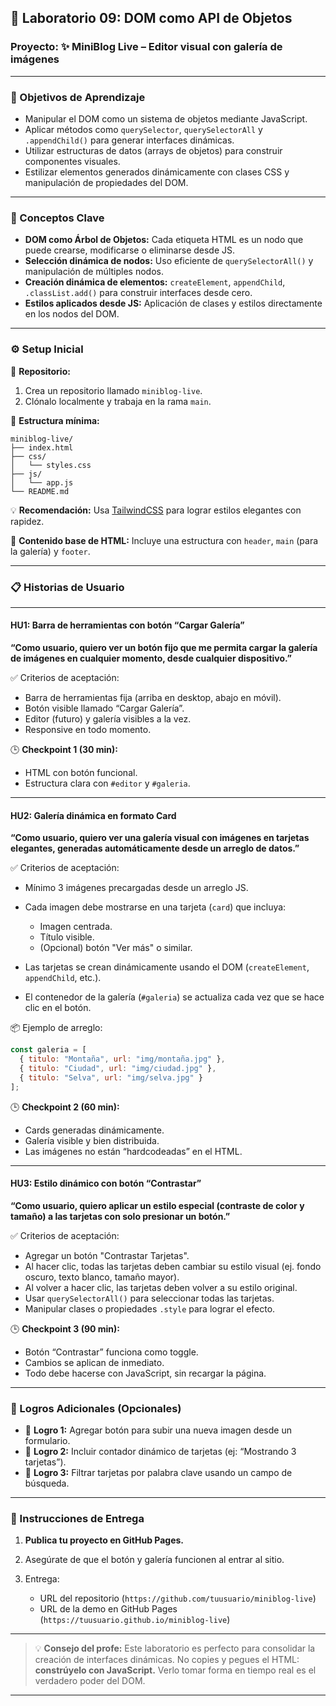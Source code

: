 ## 🧪 Laboratorio 09: DOM como API de Objetos

### Proyecto: ✨ MiniBlog Live – Editor visual con galería de imágenes

---

### 🎯 Objetivos de Aprendizaje

* Manipular el DOM como un sistema de objetos mediante JavaScript.
* Aplicar métodos como `querySelector`, `querySelectorAll` y `.appendChild()` para generar interfaces dinámicas.
* Utilizar estructuras de datos (arrays de objetos) para construir componentes visuales.
* Estilizar elementos generados dinámicamente con clases CSS y manipulación de propiedades del DOM.

---

### 🔑 Conceptos Clave

* **DOM como Árbol de Objetos:** Cada etiqueta HTML es un nodo que puede crearse, modificarse o eliminarse desde JS.
* **Selección dinámica de nodos:** Uso eficiente de `querySelectorAll()` y manipulación de múltiples nodos.
* **Creación dinámica de elementos:** `createElement`, `appendChild`, `.classList.add()` para construir interfaces desde cero.
* **Estilos aplicados desde JS:** Aplicación de clases y estilos directamente en los nodos del DOM.

---

### ⚙️ Setup Inicial

📁 **Repositorio:**

1. Crea un repositorio llamado `miniblog-live`.
2. Clónalo localmente y trabaja en la rama `main`.

📁 **Estructura mínima:**

```
miniblog-live/
├── index.html
├── css/
│   └── styles.css
├── js/
│   └── app.js
└── README.md
```

💡 **Recomendación:** Usa [TailwindCSS](https://tailwindcss.com/) para lograr estilos elegantes con rapidez.

📄 **Contenido base de HTML:**
Incluye una estructura con `header`, `main` (para la galería) y `footer`.

---

### 📋 Historias de Usuario

---

#### **HU1: Barra de herramientas con botón “Cargar Galería”**

**“Como usuario, quiero ver un botón fijo que me permita cargar la galería de imágenes en cualquier momento, desde cualquier dispositivo.”**

✅ Criterios de aceptación:

* Barra de herramientas fija (arriba en desktop, abajo en móvil).
* Botón visible llamado “Cargar Galería”.
* Editor (futuro) y galería visibles a la vez.
* Responsive en todo momento.

🕒 **Checkpoint 1 (30 min):**

* HTML con botón funcional.
* Estructura clara con `#editor` y `#galeria`.

---

#### **HU2: Galería dinámica en formato Card**

**“Como usuario, quiero ver una galería visual con imágenes en tarjetas elegantes, generadas automáticamente desde un arreglo de datos.”**

✅ Criterios de aceptación:

* Mínimo 3 imágenes precargadas desde un arreglo JS.
* Cada imagen debe mostrarse en una tarjeta (`card`) que incluya:

  * Imagen centrada.
  * Título visible.
  * (Opcional) botón "Ver más" o similar.
* Las tarjetas se crean dinámicamente usando el DOM (`createElement`, `appendChild`, etc.).
* El contenedor de la galería (`#galeria`) se actualiza cada vez que se hace clic en el botón.

📦 Ejemplo de arreglo:

```js
const galeria = [
  { titulo: "Montaña", url: "img/montaña.jpg" },
  { titulo: "Ciudad", url: "img/ciudad.jpg" },
  { titulo: "Selva", url: "img/selva.jpg" }
];
```

🕒 **Checkpoint 2 (60 min):**

* Cards generadas dinámicamente.
* Galería visible y bien distribuida.
* Las imágenes no están “hardcodeadas” en el HTML.

---

#### **HU3: Estilo dinámico con botón “Contrastar”**

**“Como usuario, quiero aplicar un estilo especial (contraste de color y tamaño) a las tarjetas con solo presionar un botón.”**

✅ Criterios de aceptación:

* Agregar un botón "Contrastar Tarjetas".
* Al hacer clic, todas las tarjetas deben cambiar su estilo visual (ej. fondo oscuro, texto blanco, tamaño mayor).
* Al volver a hacer clic, las tarjetas deben volver a su estilo original.
* Usar `querySelectorAll()` para seleccionar todas las tarjetas.
* Manipular clases o propiedades `.style` para lograr el efecto.

🕒 **Checkpoint 3 (90 min):**

* Botón “Contrastar” funciona como toggle.
* Cambios se aplican de inmediato.
* Todo debe hacerse con JavaScript, sin recargar la página.

---

### 🌟 Logros Adicionales (Opcionales)

* 🥇 **Logro 1:** Agregar botón para subir una nueva imagen desde un formulario.
* 🥈 **Logro 2:** Incluir contador dinámico de tarjetas (ej: “Mostrando 3 tarjetas”).
* 🥉 **Logro 3:** Filtrar tarjetas por palabra clave usando un campo de búsqueda.

---

### 📝 Instrucciones de Entrega

1. **Publica tu proyecto en GitHub Pages.**
2. Asegúrate de que el botón y galería funcionen al entrar al sitio.
3. Entrega:

   * URL del repositorio (`https://github.com/tuusuario/miniblog-live`)
   * URL de la demo en GitHub Pages (`https://tuusuario.github.io/miniblog-live`)

---

> 💡 **Consejo del profe:** Este laboratorio es perfecto para consolidar la creación de interfaces dinámicas. No copies y pegues el HTML: **constrúyelo con JavaScript.** Verlo tomar forma en tiempo real es el verdadero poder del DOM.

---
